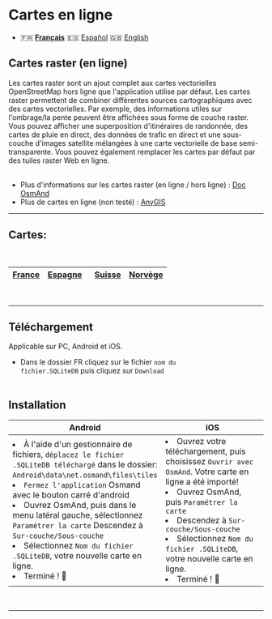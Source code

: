 # Cartes en ligne
 - 🇫🇷 **[Français](README.md)** 🇪🇸 [Español](README_ES.md) 🇬🇧 [English](README_EN.md)
## Cartes raster (en ligne)

Les cartes raster sont un ajout complet aux cartes vectorielles OpenStreetMap hors ligne que l'application utilise par défaut. Les cartes raster permettent de combiner différentes sources cartographiques avec des cartes vectorielles. Par exemple, des informations utiles sur l'ombrage/la pente peuvent être affichées sous forme de couche raster. Vous pouvez afficher une superposition d'itinéraires de randonnée, des cartes de pluie en direct, des données de trafic en direct et une sous-couche d'images satellite mélangées à une carte vectorielle de base semi-transparente. Vous pouvez également remplacer les cartes par défaut par des tuiles raster Web en ligne.
<br><br>

- Plus d'informations sur les cartes raster (en ligne / hors ligne) : [Doc OsmAnd](https://osmand.net/docs/user/map/raster-maps)
- Plus de cartes en ligne (non testé) : [AnyGIS](https://anygis.ru/Web/Html/Osmand_en)
---
## Cartes:
<br>

|[France](https://github.com/OsmAnd-Rendering/Online-Maps/blob/main/FR) |  [Espagne](https://github.com/OsmAnd-Rendering/Online-Maps/blob/main/ES) |  [Suisse](https://github.com/OsmAnd-Rendering/Online-Maps/blob/main/CH)  |  [Norvège](https://github.com/OsmAnd-Rendering/Online-Maps/blob/main/NO) |
| :-------------: | :-------------: | :-------------: | :-------------: |
<br>

---
## Téléchargement
Applicable sur PC, Android et iOS.

- Dans le dossier FR cliquez sur le fichier <code>nom du fichier.SQLiteDB</code>  puis cliquez sur <code>Download</code> 
<br><br>



## Installation
<table>
    <thead>
    <tr>
        <th>Android</th>
        <th>iOS</th>
    </tr>
    </thead>
    <tbody>
    <tr>
        <td width="50%"><li> À l'aide d'un gestionnaire de fichiers, <code>déplacez le fichier .SQLiteDB téléchargé</code> dans le dossier:<br><code>Android\data\net.osmand\files\tiles</code><br><li>  <code>Fermez l'application</code> Osmand avec le bouton carré d'android<br><li> Ouvrez OsmAnd, puis dans le menu latéral gauche, sélectionnez <code>Paramétrer la carte</code><br<li> Descendez à <code>Sur-couche/Sous-couche</code><br> <li> Sélectionnez <code>Nom du fichier .SQLiteDB</code>, votre nouvelle carte en ligne.<br><li> Terminé ! 🎉</td>
        <td><li> Ouvrez votre téléchargement, puis choisissez <code>Ouvrir avec OsmAnd</code>. Votre carte en ligne a été importé!<br><li> Ouvrez OsmAnd, puis <code>Paramétrer la carte</code><br><li> Descendez à <code>Sur-couche/Sous-couche</code><br><li> Sélectionnez <code>Nom du fichier .SQLiteDB</code>, votre nouvelle carte en ligne.<br><li> Terminé ! 🎉</td>
    </tr>
    <tbody>
</table>

<br>

---